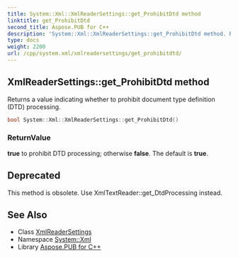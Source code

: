```yaml
---
title: System::Xml::XmlReaderSettings::get_ProhibitDtd method
linktitle: get_ProhibitDtd
second_title: Aspose.PUB for C++
description: 'System::Xml::XmlReaderSettings::get_ProhibitDtd method. Returns a value indicating whether to prohibit document type definition (DTD) processing in C++.'
type: docs
weight: 2200
url: /cpp/system.xml/xmlreadersettings/get_prohibitdtd/
---
```

## XmlReaderSettings::get_ProhibitDtd method


Returns a value indicating whether to prohibit document type definition (DTD) processing.

```cpp
bool System::Xml::XmlReaderSettings::get_ProhibitDtd()
```


### ReturnValue

**true** to prohibit DTD processing; otherwise **false**. The default is **true**.

## Deprecated
This method is obsolete. Use XmlTextReader::get_DtdProcessing instead. 

## See Also

* Class [XmlReaderSettings](../)
* Namespace [System::Xml](../../)
* Library [Aspose.PUB for C++](../../../)
